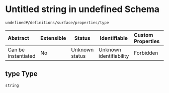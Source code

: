 # Untitled string in undefined Schema

```txt
undefined#/definitions/surface/properties/type
```




| Abstract            | Extensible | Status         | Identifiable            | Custom Properties | Additional Properties | Access Restrictions | Defined In                                                              |
| :------------------ | ---------- | -------------- | ----------------------- | :---------------- | --------------------- | ------------------- | ----------------------------------------------------------------------- |
| Can be instantiated | No         | Unknown status | Unknown identifiability | Forbidden         | Allowed               | none                | [JTFSchema.schema.json\*](JTFSchema.schema.json "open original schema") |

## type Type

`string`
